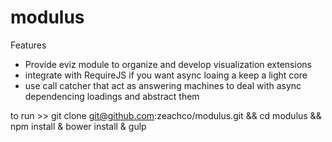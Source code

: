 modulus
=======
Features
 - Provide eviz module to organize and develop visualization extensions
 - integrate with RequireJS if you want async loaing a keep a light core
 - use call catcher that act as answering machines to deal with async dependencing loadings and abstract them

to run >> git clone git@github.com:zeachco/modulus.git && cd modulus && npm install & bower install & gulp

